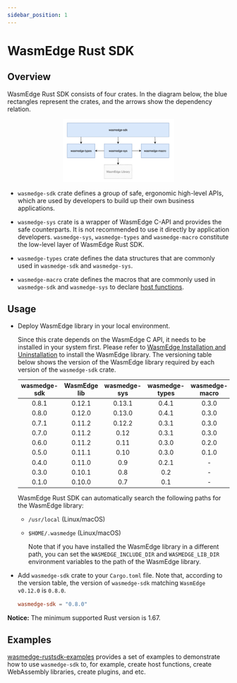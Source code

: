 ```yaml
---
sidebar_position: 1
---
```


# WasmEdge Rust SDK

## Overview

WasmEdge Rust SDK consists of four crates. In the diagram below, the blue rectangles represent the crates, and the arrows show the dependency relation.

<div align="center">
  <img src="image/arch-rust-sdk.jpg" width="50%"/>
</div>

- `wasmedge-sdk` crate defines a group of safe, ergonomic high-level APIs, which are used by developers to build up their own business applications.

- `wasmedge-sys` crate is a wrapper of WasmEdge C-API and provides the safe counterparts. It is not recommended to use it directly by application developers. `wasmedge-sys`, `wasmedge-types` and `wasmedge-macro` constitute the low-level layer of WasmEdge Rust SDK.

- `wasmedge-types` crate defines the data structures that are commonly used in `wasmedge-sdk` and `wasmedge-sys`.

- `wasmedge-macro` crate defines the macros that are commonly used in `wasmedge-sdk` and `wasmedge-sys` to declare [host functions](https://webassembly.github.io/spec/core/exec/runtime.html#:~:text=A%20host%20function%20is%20a,a%20module%20as%20an%20import.).

## Usage

- Deploy WasmEdge library in your local environment.

    Since this crate depends on the WasmEdge C API, it needs to be installed in your system first. Please refer to [WasmEdge Installation and Uninstallation](https://wasmedge.org/book/en/quick_start/install.html) to install the WasmEdge library. The versioning table below shows the version of the WasmEdge library required by each version of the `wasmedge-sdk` crate.

    | wasmedge-sdk | WasmEdge lib | wasmedge-sys | wasmedge-types | wasmedge-macro |
    | :-: | :-: | :-: | :-: | :-: |
    | 0.8.1 | 0.12.1 | 0.13.1 | 0.4.1 | 0.3.0 |
    | 0.8.0 | 0.12.0 | 0.13.0 | 0.4.1 | 0.3.0 |
    | 0.7.1 | 0.11.2 | 0.12.2 | 0.3.1 | 0.3.0 |
    | 0.7.0 | 0.11.2 | 0.12 | 0.3.1 | 0.3.0 |
    | 0.6.0 | 0.11.2 | 0.11 | 0.3.0 | 0.2.0 |
    | 0.5.0 | 0.11.1 | 0.10 | 0.3.0 | 0.1.0 |
    | 0.4.0 | 0.11.0 | 0.9 | 0.2.1 | - |
    | 0.3.0 | 0.10.1 | 0.8 | 0.2 | - |
    | 0.1.0 | 0.10.0 | 0.7 | 0.1 | - |

    WasmEdge Rust SDK can automatically search the following paths for the WasmEdge library:

  - `/usr/local` (Linux/macOS)
  - `$HOME/.wasmedge` (Linux/macOS)

    Note that if you have installed the WasmEdge library in a different path, you can set the `WASMEDGE_INCLUDE_DIR` and `WASMEDGE_LIB_DIR` environment variables to the path of the WasmEdge library.

- Add `wasmedge-sdk` crate to your `Cargo.toml` file. Note that, according to the version table, the version of `wasmedge-sdk` matching `WasmEdge v0.12.0` is `0.8.0`.

    ```toml
    wasmedge-sdk = "0.8.0"
    ```

**Notice:** The minimum supported Rust version is 1.67.

## Examples

[wasmedge-rustsdk-examples](https://github.com/second-state/wasmedge-rustsdk-examples/tree/main) provides a set of examples to demonstrate how to use `wasmedge-sdk` to, for example, create host functions, create WebAssembly libraries, create plugins, and etc.
